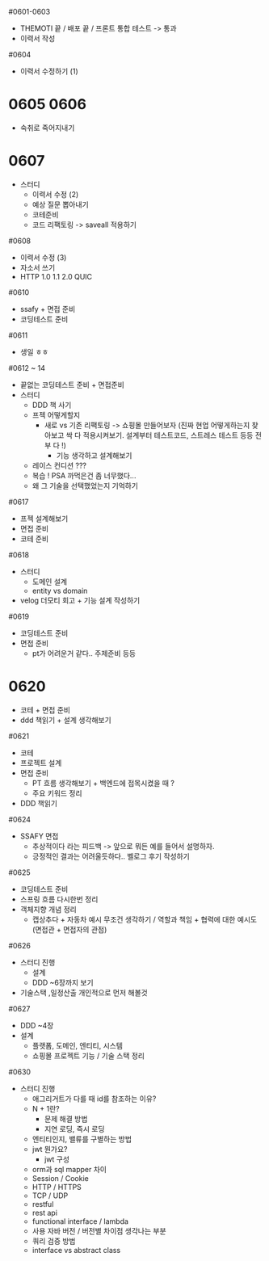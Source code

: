 #0601-0603
- THEMOTI 끝 / 배포 끝 / 프론트 통합 테스트 -> 통과
- 이력서 작성

#0604
- 이력서 수정하기 (1)

# 0605 0606
- 숙취로 죽어지내기

# 0607
- 스터디
  - 이력서 수정 (2)
  - 예상 질문 뽑아내기
  - 코테준비
  - 코드 리팩토링 -> saveall 적용하기

#0608
- 이력서 수정 (3)
- 자소서 쓰기
- HTTP 1.0 1.1 2.0 QUIC

#0610
- ssafy + 면접 준비
- 코딩테스트 준비

#0611
- 생일 ㅎㅎ

#0612 ~ 14
- 끝없는 코딩테스트 준비 + 면접준비
- 스터디
  - DDD 책 사기
  - 프젝 어떻게할지
    - 새로 vs 기존 리팩토링
    -> 쇼핑몰 만들어보자 (진짜 현업 어떻게하는지 찾아보고 싹 다 적용시켜보기. 설계부터 테스트코드, 스트레스 테스트 등등 전부 다 !)
      - 기능 생각하고 설계해보기
  - 레이스 컨디션 ???
  - 복습 ! PSA 까먹은건 좀 너무했다...
  - 왜 그 기술을 선택했었는지 기억하기
  
#0617
- 프젝 설계해보기
- 면접 준비
- 코테 준비

#0618
- 스터디
  - 도메인 설계
  - entity vs domain
- velog 더모티 회고 + 기능 설계 작성하기

#0619
- 코딩테스트 준비
- 면접 준비
  - pt가 어려운거 같다.. 주제준비 등등

# 0620
- 코테 + 면접 준비
- ddd 책읽기 + 설계 생각해보기

#0621
- 코테
- 프로젝트 설계
- 면접 준비
  - PT 흐름 생각해보기 + 백엔드에 접목시켰을 때 ?
  - 주요 키워드 정리
- DDD 책읽기

#0624
- SSAFY 면접
  - 추상적이다 라는 피드백 -> 앞으로 뭐든 예를 들어서 설명하자.
  - 긍정적인 결과는 어려울듯하다.. 벨로그 후기 작성하기

#0625
- 코딩테스트 준비
- 스프링 흐름 다시한번 정리
- 객체지향 개념 정리
  - 캡상추다 + 자동차 예시 무조건 생각하기 / 역할과 책임 + 협력에 대한 예시도 (면접관 + 면접자의 관점)
  
#0626
- 스터디 진행
  - 설계
  - DDD ~6장까지 보기
- 기술스택 ,일정산출 개인적으로 먼저 해볼것

#0627
- DDD ~4장
- 설계
  - 플랫폼, 도메인, 엔티티, 시스템
  - 쇼핑몰 프로젝트 기능 / 기술 스택 정리

#0630
- 스터디 진행
  - 애그리거트가 다를 때 id를 참조하는 이유?
  - N + 1란?
      - 문제 해결 방법
      - 지연 로딩, 즉시 로딩
  - 엔티티인지, 밸류를 구별하는 방법
  - jwt 뭔가요?
      - jwt 구성
  - orm과 sql mapper 차이
  - Session / Cookie
  - HTTP / HTTPS
  - TCP / UDP
  - restful
  - rest api
  - functional interface / lambda
  - 사용 자바 버전 / 버전별 차이점 생각나는 부분
  - 쿼리 검증 방법
  - interface vs abstract class
